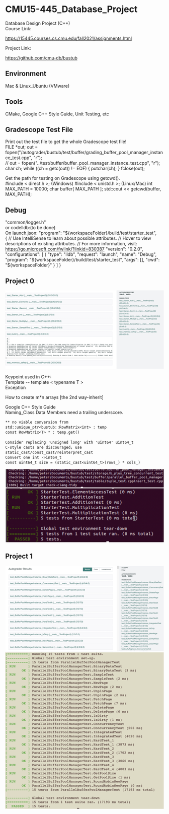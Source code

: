 # CMU15-445_Database_Project
 Database Design Project (C++)  
 Course Link:  

 https://15445.courses.cs.cmu.edu/fall2021/assignments.html  

 Project Link:  

 https://github.com/cmu-db/bustub  

## Environment
Mac & Linux_Ubuntu (VMware)

## Tools
CMake, Google C++ Style Guide, Unit Testing, etc  

## Gradescope Test File
Print out the test file to get the whole Gradescope test file!  
    FILE *out;
    out = fopen("/autograder/bustub/test/buffer/grading_buffer_pool_manager_instance_test.cpp", "r");  
    // out = fopen("../test/buffer/buffer_pool_manager_instance_test.cpp", "r");
    char ch;
    while ((ch = getc(out)) != EOF) {
        putchar(ch);
    }
    fclose(out);

Get the path for testing on Gradescope using getcwd().   
    #include < direct.h >;   (Windows)
    #include < unistd.h >;   (Linux/Mac)
    int MAX_PATH = 10000;
    char buffer[ MAX_PATH ];
    std::cout << getcwd(buffer, MAX_PATH);  

## Debug 
"common/logger.h"  
or
codelldb:(to be done)  
On launch.json:  "program": "${workspaceFolder}/build/test/starter_test",  
    {
        // Use IntelliSense to learn about possible attributes.
        // Hover to view descriptions of existing attributes.
        // For more information, visit: https://go.microsoft.com/fwlink/?linkid=830387
        "version": "0.2.0",
        "configurations": [
            {
                "type": "lldb",
                "request": "launch",
                "name": "Debug",
                "program": "${workspaceFolder}/build/test/starter_test",
                "args": [],
                "cwd": "${workspaceFolder}"
    } ]
    }

## Project 0
![Pr0](bustub/submission/Photo/Project0_GS.png)  

Keypoint used in C++:  
Template -- template < typename T >  
Exception  

How to create m*n arrays [the 2nd way-inherit]  

Google C++ Style Guide  
    Naming_Class Data Members need a trailing underscore.  

    ** no viable conversion from   
    std::unique_ptr<bustub::RowMatrix<int> : temp   
    const RowMatrix<T> * : temp.get()  
    
    Consider replacing 'unsigned long' with 'uint64' uint64_t  
    C-style casts are discouraged; use static_cast/const_cast/reinterpret_cast  
    Convert one int ->int64_t  
    const uint64_t size = (static_cast<uint64_t>(rows_) * cols_)  
    

![Check-clang-tidy](bustub/submission/Photo/check-clang-tidy.png)  
![Pr0](bustub/submission/Photo/Project0_1.png)

## Project 1
![Pr1_Gradescope](bustub/submission/Photo/Project1_GS.png)  
![Pr1](bustub/submission/Photo/Project1.png)
